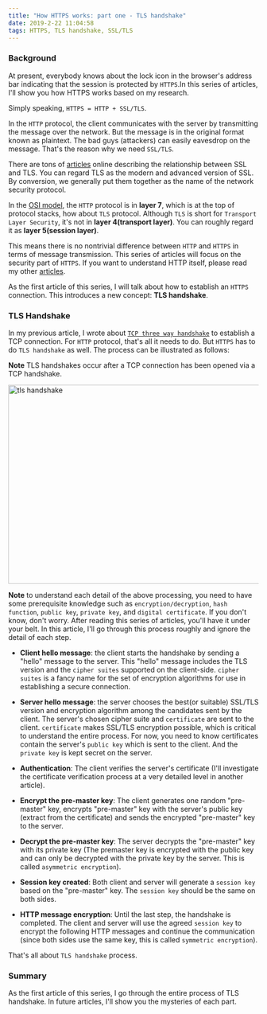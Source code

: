 ```yaml
---
title: "How HTTPS works: part one - TLS handshake"
date: 2019-2-22 11:04:58
tags: HTTPS, TLS handshake, SSL/TLS
---
```


### Background

At present, everybody knows about the lock icon in the browser's address bar indicating that the session is protected by `HTTPS`.In this series of articles, I'll show you how HTTPS works based on my research. 

Simply speaking, `HTTPS = HTTP + SSL/TLS`. 

In the `HTTP` protocol, the client communicates with the server by transmitting the message over the network. But the message is in the original format known as plaintext. The bad guys (attackers) can easily eavesdrop on the message. That's the reason why we need `SSL/TLS`. 

There are tons of [articles](https://www.globalsign.com/en/blog/ssl-vs-tls-difference) online describing the relationship between SSL and TLS. You can regard TLS as the modern and advanced version of SSL. By conversion, we generally put them together as the name of the network security protocol. 

In the [OSI model](https://en.wikipedia.org/wiki/OSI_model), the `HTTP` protocol is in **layer 7**, which is at the top of protocol stacks, how about `TLS` protocol. Although `TLS` is short for `Transport Layer Security`, it's not in **layer 4(transport layer)**. You can roughly regard it as **layer 5(session layer)**. 

This means there is no nontrivial difference between `HTTP` and `HTTPS` in terms of message transmission. This series of articles will focus on the security part of `HTTPS`. If you want to understand HTTP itself, please read my other [articles](https://baoqger.github.io/2021/12/01/understand-http-1-1-client-golang/). 

As the first article of this series, I will talk about how to establish an `HTTPS` connection. This introduces a new concept: **TLS handshake**.

### TLS Handshake

In my previous article, I wrote about [`TCP three way handshake`](https://baoqger.github.io/2019/07/14/why-tcp-four-way-handshake/) to establish a TCP connection. For `HTTP` protocol, that's all it needs to do. But `HTTPS` has to do `TLS handshake` as well. The process can be illustrated as follows: 

**Note** TLS handshakes occur after a TCP connection has been opened via a TCP handshake.

<img src="/images/https-tls-handshake.png" title="tls handshake" width="600px" height="400px">

**Note** to understand each detail of the above processing, you need to have some prerequisite knowledge such as `encryption/decryption`, `hash function`, `public key`, `private key`, and `digital certificate`.  If you don't know, don't worry. After reading this series of articles, you'll have it under your belt. In this article, I'll go through this process roughly and ignore the detail of each step. 

- **Client hello message**: the client starts the handshake by sending a "hello" message to the server. This "hello" message includes the TLS version and the `cipher suites` supported on the client-side. `cipher suites` is a fancy name for the set of encryption algorithms for use in establishing a secure connection.

- **Server hello message**: the server chooses the best(or suitable) SSL/TLS version and encryption algorithm among the candidates sent by the client. The server's chosen cipher suite and `certificate` are sent to the client. `certificate` makes SSL/TLS encryption possible, which is critical to understand the entire process. For now, you need to know certificates contain the server's `public key`  which is sent to the client. And the `private key` is kept secret on the server. 

- **Authentication**: The client verifies the server's certificate (I'll investigate the certificate verification process at a very detailed level in another article). 

- **Encrypt the pre-master key**: The client generates one random "pre-master" key, encrypts "pre-master" key with the server's public key (extract from the certificate) and sends the encrypted "pre-master" key to the server.

- **Decrypt the pre-master key**: The server decrypts the "pre-master" key with its private key (The premaster key is encrypted with the public key and can only be decrypted with the private key by the server. This is called `asymmetric encryption`).

- **Session key created**: Both client and server will generate a `session key` based on the "pre-master" key. The `session key` should be the same on both sides.

- **HTTP message encryption**: Until the last step, the handshake is completed. The client and server will use the agreed `session key` to encrypt the following HTTP messages and continue the communication (since both sides use the same key, this is called `symmetric encryption`). 

That's all about `TLS handshake` process. 

### Summary

As the first article of this series, I go through the entire process of TLS handshake. In future articles, I'll show you the mysteries of each part. 




